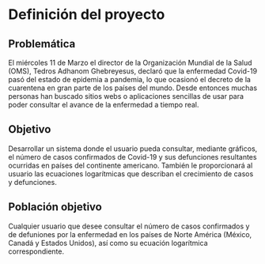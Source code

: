 # Definición del proyecto

## Problemática

El miércoles 11 de Marzo el director de la Organización Mundial de la Salud (OMS), Tedros Adhanom Ghebreyesus, declaró que la enfermedad Covid-19 pasó del estado de epidemia a pandemia, lo que ocasionó el decreto de la cuarentena en gran parte de los países del mundo. Desde entonces muchas personas han buscado sitios webs o aplicaciones sencillas de usar para poder consultar el avance de la enfermedad a tiempo real.

## Objetivo

Desarrollar un sistema donde el usuario pueda consultar, mediante gráficos, el número de casos confirmados de Covid-19 y sus defunciones resultantes ocurridas en países del continente americano. También le proporcionará al usuario las ecuaciones logarítmicas que describan el crecimiento de casos y defunciones. 

## Población objetivo

Cualquier usuario que desee consultar el número de casos confirmados y de defuniones por la enfermedad en los países de Norte América (México, Canadá y Estados Unidos), así como su ecuación logarítmica correspondiente.
